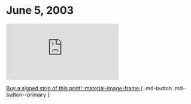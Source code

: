 # June 5, 2003

![](https://www.achewood.com/comic.php?date=06052003)

[Buy a signed strip of this print! :material-image-frame:](https://achewood-holiday-pop-up.myshopify.com/products/strip#06052003){ .md-button .md-button--primary }
